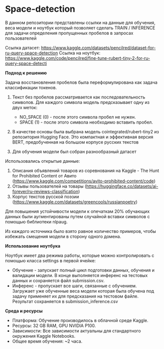 # Space-detection

В данном репозитории представлены ссылки на  данные для обучения, веса модели и ноутбук который позволяет сделать TRAIN / INFERENCE для задачи определения пропущенных пробелов в запросах пользователей

Ссылка датасет: https://www.kaggle.com/datasets/pencilred/dataset-for-ru-query-space-detection
Ссылка на ноутбук: https://www.kaggle.com/code/pencilred/fine-tune-rubert-tiny-2-for-ru-query-space-detecti

**Подход к решению**

Задача восстановления пробелов была переформулирована как задача классификации токенов.

1. Текст без пробелов рассматривается как последовательность символов. Для каждого символа модель предсказывает одну из двух меток:
    *   NO_SPACE (0) - после этого символа пробел не нужен.
    *   SPACE (1) - после этого символа необходимо вставить пробел.

2.  В качестве основы была выбрана модель cointegrated/rubert-tiny2 из репозитория Hugging Face. Это компактная и эффективная версия BERT, предобученная на большом корпусе русских текстов

3.  Для обучения модели был собран разнообразный датасет  

Использовались открытые данные:
1. Описания объявлений товаров из соревнования на Kaggle - The Hunt for Prohibited Content от Авито (https://www.kaggle.com/competitions/avito-prohibited-content/code) 
2. Отзывы пользователей на товары (https://huggingface.co/datasets/ai-forever/ru-reviews-classification)
3. Корпус текстов русской поэзии (https://www.kaggle.com/datasets/greencools/russianpoetry)

Для повышения устойчивости модели к опечаткам 20% обучающих данных были аугментированы путем случайной вставки символов с помощью библиотеки nlpaug.

Из каждого источника было взято равное количество примеров, чтобы избежать смещения модели в сторону одного домена.

**Использование ноутбука**

Ноутбук имеет два режима работы, которые можно контролировать с помощью класса settings в первой ячейке:

-   Обучение  - запускает полный цикл подготовки данных, обучения и валидации модели. В конце выполняется инференс на тестовых данных и сохраняется файл submission.csv.
-  Инференс - пропускает все шаги, связанные с обучением. Загружает уже обученные веса модели  которая была обучена под задачу применяет их для предсказания на тестовом файле. Результат сохраняется в submission_inference.csv

**Среда и ресурсы**

-   Платформа: Обучение производилось в облачной среде Kaggle.
-   Ресурсы: 32 GB RAM, GPU NVIDIA P100.
-   Зависимости: Все зависимости актуальны для стандартного окружения Kaggle Notebooks.
-   Общее время обучения: ~2 часа.

